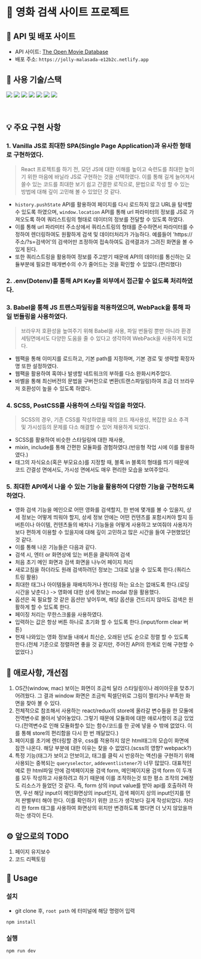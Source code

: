# 🎥 영화 검색 사이트 프로젝트

## 🔗 API 및 배포 사이트

- API 사이트: [The Open Movie Database](http://www.omdbapi.com/)
- 배포 주소: `https://jolly-malasada-e12b2c.netlify.app`

## 🔧 사용 기술/스택
<img src="https://img.shields.io/badge/html5-E34F26?style=for-the-badge&logo=html5&logoColor=white"/> <img src="https://img.shields.io/badge/scss-CC6699?style=for-the-badge&logo=sass&logoColor=white"> <img src="https://img.shields.io/badge/javascript-F7DF1E?style=for-the-badge&logo=javascript&logoColor=black"> <img src="https://img.shields.io/badge/webpack-skyblue?style=for-the-badge&logo=webpack&logoColor=white">
<img src="https://img.shields.io/badge/babel-F9DC3E?style=for-the-badge&logo=babel&logoColor=black"> <img src="https://img.shields.io/badge/postcss-DD3A0A?style=for-the-badge&logo=postcss&logoColor=white">
<img src="https://img.shields.io/badge/dotenv-gray?style=for-the-badge&logo=dotenv&logoColor=white">

<br/>

## 💡 주요 구현 사항

### 1. Vanilla JS로 최대한 SPA(Single Page Application)과 유사한 형태로 구현하였다.
> React 프로젝트를 하기 전, 모던 JS에 대한 이해를 높이고 숙련도를 최대한 높이기 위한 마음에 바닐라 JS로 구현하는 것을 선택하였다. 이를 통해 길게 늘어져서 쓸수 있는 코드를 최대한 보기 쉽고 간결한 로직으로, 문법으로 작성 할 수 있는 방법에 대해 깊이 고민해 볼 수 있었던 것 같다. 
- `history.pushState` API를 활용하여 페이지를 다시 로드하지 않고 URL을 탐색할 수 있도록 하였으며, `window.location` API를 통해 url 파라미터의 정보를 JS로 가져오도록 하여 쿼리스트링의 형태로 데이터의 정보를 전달할 수 있도록 하였다.
- 이를 통해 url 파라미터 주소상에서 쿼리스트링의 형태를 준수하면서 파라미터를 수정하여 렌더링하여도 원활하게 검색 및 데이터처리가 가능하다. 예를들어 'https://주소/?s=검색어'의 검색어만 조정하여 접속하여도 검색결과가 그려진 화면을 볼 수 있게 된다.
- 또한 쿼리스트링을 활용하여 정보를 주고받기 때문에 API의 데이터를 통신하는 모듈부분에 필요한 매개변수의 수가 줄어드는 것을 확인할 수 있었다.(편리했다)
### 2. .env(Dotenv)를 통해 API Key를 외부에서 접근할 수 없도록 처리하였다.
### 3. Babel을 통해 JS 트랜스파일링을 적용하였으며, WebPack을 통해 파일 번들링을 사용하였다.
> 브라우저 호환성을 높여주기 위해 Babel을 사용, 파일 번들링 뿐만 아니라 환경 세팅면에서도 다양한 도움을 줄 수 있다고 생각하여 WebPack을 사용하게 되었다.
- 웹팩을 통해 이미지를 로드하고, 기본 path를 지정하며, 기본 경로 및 생략할 확장자명 또한 설정하였다.
- 웹팩을 활용하여 혹여나 발생할 네트워크의 부하를 다소 완화시켜주었다.
- 바벨을 통해 최신버전의 문법을 구버전으로 변환(트랜스파일링)하여 조금 더 브라우저 호환성이 높을 수 있도록 하였다.
### 4. SCSS, PostCSS를 사용하여 스타일 작업을 하였다.
> SCSS의 경우, 기존 CSS를 작성하였을 때의 코드 재사용성, 복잡한 요소 추격 및 가시성등의 문제를 다소 해결할 수 있어 채용하게 되었다.
- SCSS를 활용하여 비슷한 스타일링에 대한 재사용,
- mixin, include를 통해 간편한 모듈화를 경험하였다.(반응형 작업 시에 이를 활용하였다.)
- 태그의 자식요소(혹은 부모요소)를 지정할 때, 블록 in 블록의 형태를 띄기 때문에 코드 간결성 면에서도, 가시성 면에서도 매우 편리한 모습을 보여주었다.
### 5. 최대한 API에서 나올 수 있는 기능을 활용하여 다양한 기능을 구현하도록 하였다.
- 영화 검색 기능을 메인으로 어떤 영화를 검색할지, 한 번에 몇개를 볼 수 있을지, 상세 정보는 어떻게 띄워야 할지, 상세 정보 안에는 어떤 컨텐츠를 포함시켜야 할지 등 버튼이나 아이템, 컨텐츠들의 배치나 기능들을 어떻게 사용하고 보여줘야 사용자가 보다 편하게 이용할 수 있을지에 대해 깊이 고민하고 많은 시간을 들여 구현했었던 것 같다.
- 이를 통해 나온 기능들은 다음과 같다.
- 검색 시, 엔터 or 화면상에 있는 버튼을 클릭하여 검색
- 처음 초기 메인 화면과 검색 화면을 나누어 페이지 처리
- 새로고침을 하더라도 원래 검색하려던 정보는 그대로 남을 수 있도록 한다.(쿼리스트링 활용)
- 최대한 태그나 아이템들을 재배치하거나 렌더링 하는 요소는 없애도록 한다.(로딩 시간을 낮춘다.) -> 영화에 대한 상세 정보는 modal 창을 활용했다.
- 옵션은 꼭 필요할 것 같은 옵션만 넣어두며, 해당 옵션을 건드리지 않아도 검색은 원활하게 할 수 있도록 한다.
- 페이징 처리는 무한스크롤을 사용하였다.
- 입력하는 값은 항상 버튼 하나로 초기화 할 수 있도록 한다.(input/form clear 버튼)
- 현재 나와있는 영화 정보들 내에서 최신순, 오래된 년도 순으로 정렬 할 수 있도록 한다.(전체 기준으로 정렬하면 좋을 것 같지만, 주어진 API의 한계로 인해 구현할 수 없었다.)

## 📕 애로사항, 개선점

1. OS간(window, mac) 보이는 화면이 조금씩 달라 스타일링이나 레이아웃을 맞추기 어려웠다. 그 결과 window 화면은 조금씩 픽셀단위로 그림이 짤리거나 부족한 화면을 찾아 볼 수 있다.
2. 전체적으로 참조해서 사용하는 react/redux의 store에 올라갈 변수들을 한 모듈에 전역변수로 몰아서 넣어놓았다. 그렇기 때문에 모듈화에 대한 애로사항이 조금 있었다.(전역변수로 인해 모듈화할수 있는 함수/코드를 한 곳에 넣을 수 밖에 없었다. 이를 통해 store의 편리함을 다시 한 번 깨달았다.)
3. 페이지를 초기에 렌더링할 경우, css를 적용하지 않은 html태그의 모습이 화면에 잠깐 나온다. 해당 부분에 대한 이유는 찾을 수 없었다.(scss의 영향? webpack?)
4. 특정 기능(태그가 보이고 안보이고, 태그를 클릭 시 반응하는 액션)을 구현하기 위해 사용되는 중복되는 `queryselector`, `addeventlistener`가 너무 많았다. 대표적인 예로 한 html파일 안에 검색페이지용 검색 form, 메인페이지용 검색 form 이 두개를 모두 작성하고 사용하려고 하기 때문에 이를 조작하는것 또한 평소 조작의 2배정도 리소스가 들었던 것 같다. 즉,
form 상의 input value를 받아 api를 호출하려 하면, 우선 해당 input이 메인화면상의 input인지, 검색 페이지 상의 input인지를 먼저 판별부터 해야 한다. 이를 확인하기 위한 코드가 생각보다 길게 작성되었다. 차라리 한 form 태그를 사용하여 화면상의 위치만 변경하도록 했다면 더 낫지 않았을까 하는 생각이 든다.

## ⚙️ 앞으로의 TODO

1. 페이지 유지보수
2. 코드 리펙토링

## 📄 Usage


### 설치
- git clone 후, `root path` 에 터미널에 해당 명령어 입력
```
npm install
```
### 실행
```
npm run dev
```

